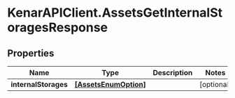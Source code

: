 # KenarAPIClient.AssetsGetInternalStoragesResponse

## Properties

Name | Type | Description | Notes
------------ | ------------- | ------------- | -------------
**internalStorages** | [**[AssetsEnumOption]**](AssetsEnumOption.md) |  | [optional] 


